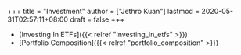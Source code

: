 +++
title = "Investment"
author = ["Jethro Kuan"]
lastmod = 2020-05-31T02:57:11+08:00
draft = false
+++

- [Investing In ETFs]({{< relref "investing_in_etfs" >}})
- [Portfolio Composition]({{< relref "portfolio_composition" >}})
